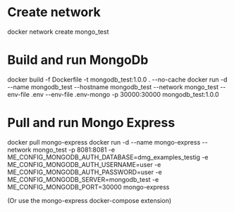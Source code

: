 ﻿# Create network
docker network create mongo_test

# Build and run MongoDb

docker build -f Dockerfile -t mongodb_test:1.0.0 . --no-cache
docker run -d --name mongodb_test --hostname mongodb_test --network mongo_test --env-file .env --env-file .env-mongo -p 30000:30000 mongodb_test:1.0.0

# Pull and run Mongo Express

docker pull mongo-express
docker run -d --name mongo-express --network mongo_test -p 8081:8081 -e ME_CONFIG_MONGODB_AUTH_DATABASE=dmg_examples_testig -e ME_CONFIG_MONGODB_AUTH_USERNAME=user -e ME_CONFIG_MONGODB_AUTH_PASSWORD=user -e ME_CONFIG_MONGODB_SERVER=mongodb_test -e ME_CONFIG_MONGODB_PORT=30000 mongo-express

(Or use the mongo-express docker-compose extension)